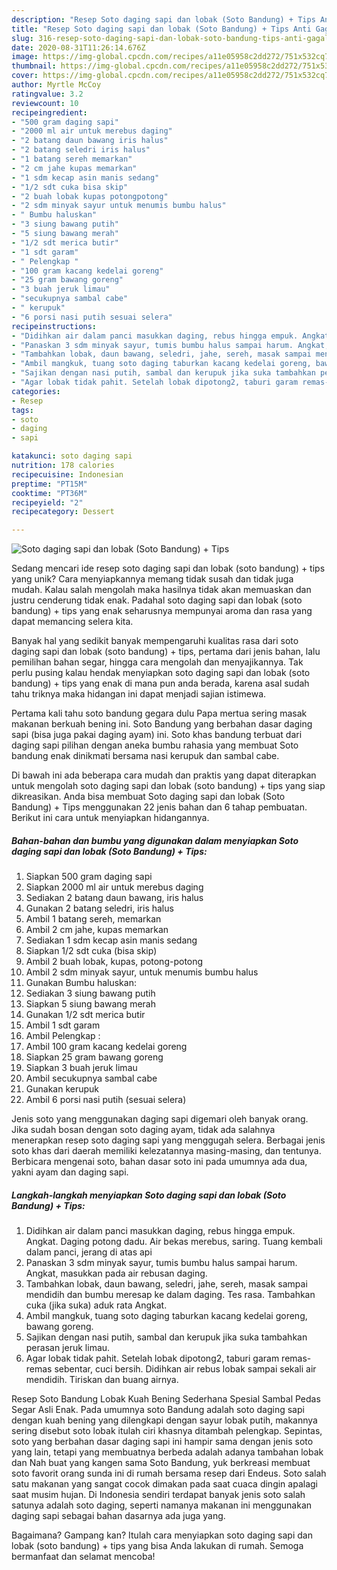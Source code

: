 ```yaml
---
description: "Resep Soto daging sapi dan lobak (Soto Bandung) + Tips Anti Gagal"
title: "Resep Soto daging sapi dan lobak (Soto Bandung) + Tips Anti Gagal"
slug: 316-resep-soto-daging-sapi-dan-lobak-soto-bandung-tips-anti-gagal
date: 2020-08-31T11:26:14.676Z
image: https://img-global.cpcdn.com/recipes/a11e05958c2dd272/751x532cq70/soto-daging-sapi-dan-lobak-soto-bandung-tips-foto-resep-utama.jpg
thumbnail: https://img-global.cpcdn.com/recipes/a11e05958c2dd272/751x532cq70/soto-daging-sapi-dan-lobak-soto-bandung-tips-foto-resep-utama.jpg
cover: https://img-global.cpcdn.com/recipes/a11e05958c2dd272/751x532cq70/soto-daging-sapi-dan-lobak-soto-bandung-tips-foto-resep-utama.jpg
author: Myrtle McCoy
ratingvalue: 3.2
reviewcount: 10
recipeingredient:
- "500 gram daging sapi"
- "2000 ml air untuk merebus daging"
- "2 batang daun bawang iris halus"
- "2 batang seledri iris halus"
- "1 batang sereh memarkan"
- "2 cm jahe kupas memarkan"
- "1 sdm kecap asin manis sedang"
- "1/2 sdt cuka bisa skip"
- "2 buah lobak kupas potongpotong"
- "2 sdm minyak sayur untuk menumis bumbu halus"
- " Bumbu haluskan"
- "3 siung bawang putih"
- "5 siung bawang merah"
- "1/2 sdt merica butir"
- "1 sdt garam"
- " Pelengkap "
- "100 gram kacang kedelai goreng"
- "25 gram bawang goreng"
- "3 buah jeruk limau"
- "secukupnya sambal cabe"
- " kerupuk"
- "6 porsi nasi putih sesuai selera"
recipeinstructions:
- "Didihkan air dalam panci masukkan daging, rebus hingga empuk. Angkat. Daging potong dadu. Air bekas merebus, saring. Tuang kembali dalam panci, jerang di atas api"
- "Panaskan 3 sdm minyak sayur, tumis bumbu halus sampai harum. Angkat, masukkan pada air rebusan daging."
- "Tambahkan lobak, daun bawang, seledri, jahe, sereh, masak sampai mendidih dan bumbu meresap ke dalam daging. Tes rasa. Tambahkan cuka (jika suka) aduk rata Angkat."
- "Ambil mangkuk, tuang soto daging taburkan kacang kedelai goreng, bawang goreng."
- "Sajikan dengan nasi putih, sambal dan kerupuk jika suka tambahkan perasan jeruk limau."
- "Agar lobak tidak pahit. Setelah lobak dipotong2, taburi garam remas-remas sebentar, cuci bersih. Didihkan air rebus lobak sampai sekali air mendidih. Tiriskan dan buang airnya."
categories:
- Resep
tags:
- soto
- daging
- sapi

katakunci: soto daging sapi 
nutrition: 178 calories
recipecuisine: Indonesian
preptime: "PT15M"
cooktime: "PT36M"
recipeyield: "2"
recipecategory: Dessert

---
```



![Soto daging sapi dan lobak (Soto Bandung) + Tips](https://img-global.cpcdn.com/recipes/a11e05958c2dd272/751x532cq70/soto-daging-sapi-dan-lobak-soto-bandung-tips-foto-resep-utama.jpg)

Sedang mencari ide resep soto daging sapi dan lobak (soto bandung) + tips yang unik? Cara menyiapkannya memang tidak susah dan tidak juga mudah. Kalau salah mengolah maka hasilnya tidak akan memuaskan dan justru cenderung tidak enak. Padahal soto daging sapi dan lobak (soto bandung) + tips yang enak seharusnya mempunyai aroma dan rasa yang dapat memancing selera kita.

Banyak hal yang sedikit banyak mempengaruhi kualitas rasa dari soto daging sapi dan lobak (soto bandung) + tips, pertama dari jenis bahan, lalu pemilihan bahan segar, hingga cara mengolah dan menyajikannya. Tak perlu pusing kalau hendak menyiapkan soto daging sapi dan lobak (soto bandung) + tips yang enak di mana pun anda berada, karena asal sudah tahu triknya maka hidangan ini dapat menjadi sajian istimewa.

Pertama kali tahu soto bandung gegara dulu Papa mertua sering masak makanan berkuah bening ini. Soto Bandung yang berbahan dasar daging sapi (bisa juga pakai daging ayam) ini. Soto khas bandung terbuat dari daging sapi pilihan dengan aneka bumbu rahasia yang membuat Soto bandung enak dinikmati bersama nasi kerupuk dan sambal cabe.


Di bawah ini ada beberapa cara mudah dan praktis yang dapat diterapkan untuk mengolah soto daging sapi dan lobak (soto bandung) + tips yang siap dikreasikan. Anda bisa membuat Soto daging sapi dan lobak (Soto Bandung) + Tips menggunakan 22 jenis bahan dan 6 tahap pembuatan. Berikut ini cara untuk menyiapkan hidangannya.

<!--inarticleads1-->

##### Bahan-bahan dan bumbu yang digunakan dalam menyiapkan Soto daging sapi dan lobak (Soto Bandung) + Tips:

1. Siapkan 500 gram daging sapi
1. Siapkan 2000 ml air untuk merebus daging
1. Sediakan 2 batang daun bawang, iris halus
1. Gunakan 2 batang seledri, iris halus
1. Ambil 1 batang sereh, memarkan
1. Ambil 2 cm jahe, kupas memarkan
1. Sediakan 1 sdm kecap asin manis sedang
1. Siapkan 1/2 sdt cuka (bisa skip)
1. Ambil 2 buah lobak, kupas, potong-potong
1. Ambil 2 sdm minyak sayur, untuk menumis bumbu halus
1. Gunakan  Bumbu haluskan:
1. Sediakan 3 siung bawang putih
1. Siapkan 5 siung bawang merah
1. Gunakan 1/2 sdt merica butir
1. Ambil 1 sdt garam
1. Ambil  Pelengkap :
1. Ambil 100 gram kacang kedelai goreng
1. Siapkan 25 gram bawang goreng
1. Siapkan 3 buah jeruk limau
1. Ambil secukupnya sambal cabe
1. Gunakan  kerupuk
1. Ambil 6 porsi nasi putih (sesuai selera)


Jenis soto yang menggunakan daging sapi digemari oleh banyak orang. Jika sudah bosan dengan soto daging ayam, tidak ada salahnya menerapkan resep soto daging sapi yang menggugah selera. Berbagai jenis soto khas dari daerah memiliki kelezatannya masing-masing, dan tentunya. Berbicara mengenai soto, bahan dasar soto ini pada umumnya ada dua, yakni ayam dan daging sapi. 

<!--inarticleads2-->

##### Langkah-langkah menyiapkan Soto daging sapi dan lobak (Soto Bandung) + Tips:

1. Didihkan air dalam panci masukkan daging, rebus hingga empuk. Angkat. Daging potong dadu. Air bekas merebus, saring. Tuang kembali dalam panci, jerang di atas api
1. Panaskan 3 sdm minyak sayur, tumis bumbu halus sampai harum. Angkat, masukkan pada air rebusan daging.
1. Tambahkan lobak, daun bawang, seledri, jahe, sereh, masak sampai mendidih dan bumbu meresap ke dalam daging. Tes rasa. Tambahkan cuka (jika suka) aduk rata Angkat.
1. Ambil mangkuk, tuang soto daging taburkan kacang kedelai goreng, bawang goreng.
1. Sajikan dengan nasi putih, sambal dan kerupuk jika suka tambahkan perasan jeruk limau.
1. Agar lobak tidak pahit. Setelah lobak dipotong2, taburi garam remas-remas sebentar, cuci bersih. Didihkan air rebus lobak sampai sekali air mendidih. Tiriskan dan buang airnya.


Resep Soto Bandung Lobak Kuah Bening Sederhana Spesial Sambal Pedas Segar Asli Enak. Pada umumnya soto Bandung adalah soto daging sapi dengan kuah bening yang dilengkapi dengan sayur lobak putih, makannya sering disebut soto lobak itulah ciri khasnya ditambah pelengkap. Sepintas, soto yang berbahan dasar daging sapi ini hampir sama dengan jenis soto yang lain, tetapi yang membuatnya berbeda adalah adanya tambahan lobak dan Nah buat yang kangen sama Soto Bandung, yuk berkreasi membuat soto favorit orang sunda ini di rumah bersama resep dari Endeus. Soto salah satu makanan yang sangat cocok dimakan pada saat cuaca dingin apalagi saat musim hujan. Di Indonesia sendiri terdapat banyak jenis soto salah satunya adalah soto daging, seperti namanya makanan ini menggunakan daging sapi sebagai bahan dasarnya ada juga yang. 

Bagaimana? Gampang kan? Itulah cara menyiapkan soto daging sapi dan lobak (soto bandung) + tips yang bisa Anda lakukan di rumah. Semoga bermanfaat dan selamat mencoba!
